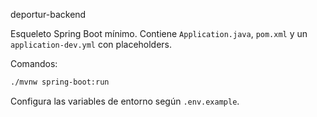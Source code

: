 deportur-backend

Esqueleto Spring Boot mínimo. Contiene `Application.java`, `pom.xml` y un `application-dev.yml` con placeholders.

Comandos:

```bash
./mvnw spring-boot:run
```

Configura las variables de entorno según `.env.example`.
